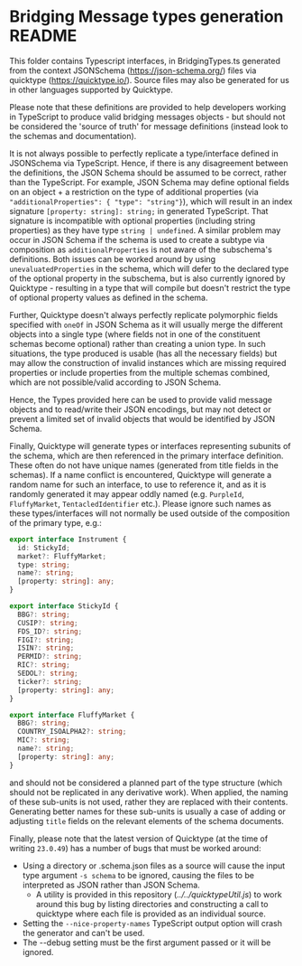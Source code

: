 # Bridging Message types generation README

This folder contains Typescript interfaces, in BridgingTypes.ts generated from the context JSONSchema (https://json-schema.org/) files via quicktype (https://quicktype.io/). Source files may also be generated for us in other languages supported by Quicktype.

Please note that these definitions are provided to help developers working in TypeScript to produce valid bridging messages objects - but should not be considered the 'source of truth' for message definitions (instead look to the schemas and documentation).

It is not always possible to perfectly replicate a type/interface defined in JSONSchema via TypeScript. Hence, if there is any disagreement between the definitions, the JSON Schema should be assumed to be correct, rather than the TypeScript. For example, JSON Schema may define optional fields on an object + a restriction on the type of additional properties (via `"additionalProperties": { "type": "string"}`), which will result in an index signature `[property: string]: string;` in generated TypeScript. That signature is incompatible with optional properties (including string properties) as they have type `string | undefined`. A similar problem may occur in JSON Schema if the schema is used to create a subtype via composition as `additionalProperties` is not aware of the subschema's definitions. Both issues can be worked around by using `unevaluatedProperties` in the schema, which will defer to the declared type of the optional property in the subschema, but is also currently ignored by Quicktype - resulting in a type that will compile but doesn't restrict the type of optional property values as defined in the schema.

Further, Quicktype doesn't always perfectly replicate polymorphic fields specified with `oneOf` in JSON Schema as it will usually merge the different objects into a single type (where fields not in one of the constituent schemas become optional) rather than creating a union type. In such situations, the type produced is usable (has all the necessary fields) but may allow the construction of invalid instances which are missing required properties or include properties from the multiple schemas combined, which are not possible/valid according to JSON Schema.

Hence, the Types provided here can be used to provide valid message objects and to read/write their JSON encodings, but may not detect or prevent a limited set of invalid objects that would be identified by JSON Schema.

Finally, Quicktype will generate types or interfaces representing subunits of the schema, which are then referenced in the primary interface definition. These often do not have unique names (generated from title fields in the schemas). If a name conflict is encountered, Quicktype will generate a random name for such an interface, to use to reference it, and as it is randomly generated it may appear oddly named (e.g. `PurpleId`, `FluffyMarket`, `TentacledIdentifier` etc.). Please ignore such names as these types/interfaces will not normally be used outside of the composition of the primary type, e.g.:

```TypeScript
export interface Instrument {
  id: StickyId;
  market?: FluffyMarket;
  type: string;
  name?: string;
  [property: string]: any;
}

export interface StickyId {
  BBG?: string;
  CUSIP?: string;
  FDS_ID?: string;
  FIGI?: string;
  ISIN?: string;
  PERMID?: string;
  RIC?: string;
  SEDOL?: string;
  ticker?: string;
  [property: string]: any;
}

export interface FluffyMarket {
  BBG?: string;
  COUNTRY_ISOALPHA2?: string;
  MIC?: string;
  name?: string;
  [property: string]: any;
}
```

and should not be considered a planned part of the type structure (which should not be replicated in any derivative work). When applied, the naming of these sub-units is not used, rather they are replaced with their contents. Generating better names for these sub-units is usually a case of adding or adjusting `title` fields on the relevant elements of the schema documents.

Finally, please note that the latest version of Quicktype (at the time of writing `23.0.49`) has a number of bugs that must be worked around:

- Using a directory or .schema.json files as a source will cause the input type argument `-s schema` to be ignored, causing the files to be interpreted as JSON rather than JSON Schema.
  - A utility is provided in this repository (_../../quicktypeUtil.js_) to work around this bug by listing directories and constructing a call to quicktype where each file is provided as an individual source.
- Setting the `--nice-property-names` TypeScript output option will crash the generator and can't be used.
- The --debug setting must be the first argument passed or it will be ignored.
